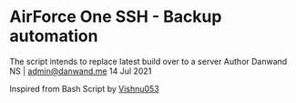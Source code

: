 
  AirForce One SSH - Backup automation
  ================



The script intends to replace latest build over to a server 
Author Danwand NS | admin@danwand.me
14 Jul 2021


Inspired from Bash Script by [Vishnu053](https://github.com/Vishnu053)
